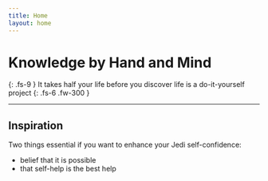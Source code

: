 ```yaml
---
title: Home
layout: home
---
```


# Knowledge by Hand and Mind
{: .fs-9 }
It takes half your life before you discover life is a do-it-yourself project
{: .fs-6 .fw-300 }

---
<!-- <p align = "center">
<img src="assets/image/jedi.jpeg" alt="hi" class="inline" width="800"/><br>
<em>Do or do not... there is no try.</em>
</p> -->

<!-- <button class="btn js-toggle-dark-mode">Preview dark color scheme</button>

<script>
const toggleDarkMode = document.querySelector('.js-toggle-dark-mode');

jtd.addEvent(toggleDarkMode, 'click', function(){
  if (jtd.getTheme() === 'dark') {
    jtd.setTheme('light');
    toggleDarkMode.textContent = 'Preview dark color scheme';
  } else {
    jtd.setTheme('dark');
    toggleDarkMode.textContent = 'Return to the light side';
  }
});
</script> -->

## Inspiration
Two things essential if you want to enhance your Jedi self-confidence:
* belief that it is possible
* that self-help is the best help


